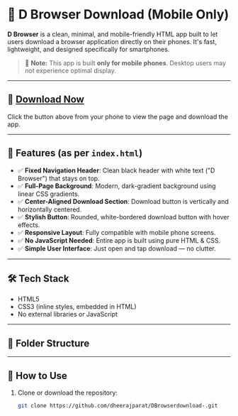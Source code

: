 # 📱 D Browser Download (Mobile Only)

**D Browser** is a clean, minimal, and mobile-friendly HTML app built to let users download a browser application directly on their phones. It's fast, lightweight, and designed specifically for smartphones. 

> 🛑 **Note:** This app is built **only for mobile phones**. Desktop users may not experience optimal display.

---

## 🔽 [Download Now](https://dheerajparat.github.io/DBrowserdownload-/)  
Click the button above from your phone to view the page and download the app.

---

## 🌟 Features (as per `index.html`)

- ✅ **Fixed Navigation Header**: Clean black header with white text ("D Browser") that stays on top.
- ✅ **Full-Page Background**: Modern, dark-gradient background using linear CSS gradients.
- ✅ **Center-Aligned Download Section**: Download button is vertically and horizontally centered.
- ✅ **Stylish Button**: Rounded, white-bordered download button with hover effects.
- ✅ **Responsive Layout**: Fully compatible with mobile phone screens.
- ✅ **No JavaScript Needed**: Entire app is built using pure HTML & CSS.
- ✅ **Simple User Interface**: Just open and tap download — no clutter.

---

## 🛠 Tech Stack

- HTML5  
- CSS3 (inline styles, embedded in HTML)  
- No external libraries or JavaScript  

---

## 📁 Folder Structure


---

## 🚀 How to Use

1. Clone or download the repository:
   ```bash
   git clone https://github.com/dheerajparat/DBrowserdownload-.git
